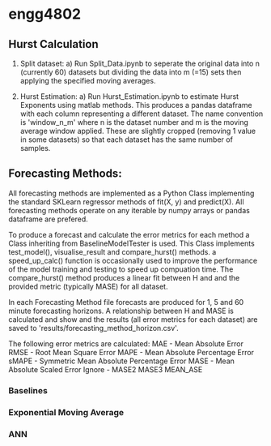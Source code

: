 # engg4802

## Hurst Calculation
1. Split dataset:
  a) Run Split_Data.ipynb to seperate the original data into n (currently 60) datasets but dividing the data into m (=15) sets then applying the specified moving averages.
2) Hurst Estimation:
  a) Run Hurst_Estimation.ipynb to estimate Hurst Exponents using matlab methods.
This produces a pandas dataframe with each column representing a different dataset. The name convention is 'window_n_m' where n is the dataset number and m is the moving average window applied. These are slightly cropped (removing 1 value in some datasets) so that each dataset has the same number of samples.

## Forecasting Methods:
All forecasting methods are implemented as a Python Class implementing the standard SKLearn regressor methods of fit(X, y) and predict(X). All forecasting methods operate on any iterable by numpy arrays or pandas dataframe are prefered.

To produce a forecast and calculate the error metrics for each method a Class inheriting from BaselineModelTester is used. This Class implements test_model(), visualise_result and compare_hurst() methods. a speed_up_calc() function is occasionally used to improve the performance of the model training and testing to speed up compuation time. The compare_hurst() method produces a linear fit between H and and the provided metric (typically MASE) for all dataset.

In each Forecasting Method file forecasts are produced for 1, 5 and 60 minute forecasting horizons. A relationship between H and MASE is calculated and show and the results (all error metrics for each dataset) are saved to 'results/forecasting_method_horizon.csv'.

The following error metrics are calculated:
MAE	  - Mean Absolute Error
RMSE  - Root Mean Square Error
MAPE  - Mean Absolute Percentage Error
sMAPE - Symmetric Mean Absolute Percentage Error
MASE  - Mean Absolute Scaled Error
Ignore - MASE2	MASE3	MEAN_ASE

### Baselines

### Exponential Moving Average


### ANN
